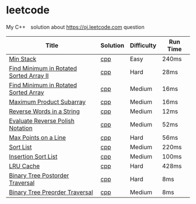 leetcode
========

My C++　solution about https://oj.leetcode.com question 

| Title | Solution | Difficulty | Run Time |
| ----- | -------- | ---------- | -------- |
|[Min Stack](https://oj.leetcode.com/problems/min-stack/)| [cpp](./src/MinStack.cpp)|Easy|240ms|
|[Find Minimum in Rotated Sorted Array II](https://oj.leetcode.com/problems/find-minimum-in-rotated-sorted-array-ii/)| [cpp](./src/Find_Minimum_in_Rotated_Sorted_Array_II.cpp)|Hard|28ms|
|[Find Minimum in Rotated Sorted Array](https://oj.leetcode.com/problems/find-minimum-in-rotated-sorted-array/)| [cpp](./src/Find_Minimum_in_Rotated_Sorted_Array.cpp)|Medium|16ms|
|[Maximum Product Subarray](https://oj.leetcode.com/problems/maximum-product-subarray/)| [cpp](./src/Maximum_Product_Subarray.cpp)|Medium|16ms|
|[Reverse Words in a String](https://oj.leetcode.com/problems/reverse-words-in-a-string/)| [cpp](./src/Reverse_Words_in_a_String.cpp)|Medium|12ms|
|[Evaluate Reverse Polish Notation](https://oj.leetcode.com/problems/evaluate-reverse-polish-notation/)| [cpp](./src/Evaluate_Reverse_Polish_Notation.cpp)|Medium|52ms|
|[Max Points on a Line](https://oj.leetcode.com/problems/max-points-on-a-line/)| [cpp](./src/Max_Points_on_a_Line.cpp)|Hard|56ms|
|[Sort List](https://oj.leetcode.com/problems/sort-list/)| [cpp](./src/Sort_List.cpp)|Medium|220ms|
|[Insertion Sort List](https://oj.leetcode.com/problems/insertion-sort-list/)| [cpp](./src/Insertion_Sort_List.cpp)|Medium|100ms|
|[LRU Cache](https://oj.leetcode.com/problems/lru-cache/)| [cpp](./src/LRU_Cache.cpp)|Hard|428ms|
|[Binary Tree Postorder Traversal](https://oj.leetcode.com/problems/binary-tree-postorder-traversal/)| [cpp](./src/Binary_Tree_Postorder_Traversal.cpp)|Hard|8ms|
|[Binary Tree Preorder Traversal](https://oj.leetcode.com/problems/binary-tree-preorder-traversal/)| [cpp](./src/Binary_Tree_Preorder_Traversal.cpp)|Medium|8ms|
